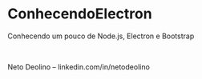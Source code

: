 # ConhecendoElectron
Conhecendo um pouco de Node.js, Electron e Bootstrap

<br/>

Neto Deolino – linkedin.com/in/netodeolino